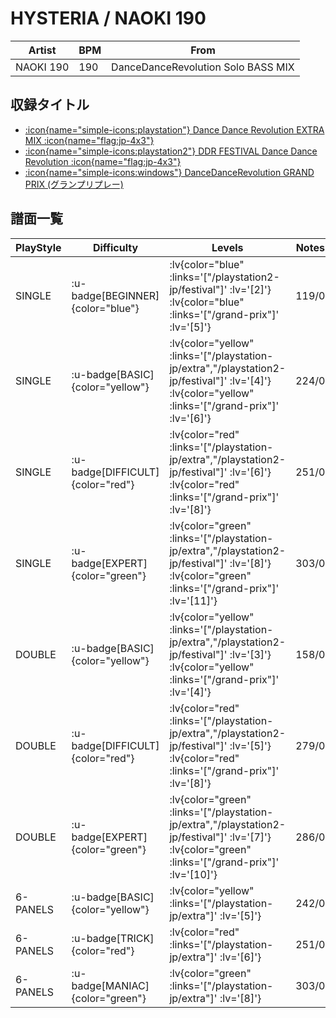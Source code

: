 # HYSTERIA / NAOKI 190

|Artist|BPM|From|
|------|---|----|
|NAOKI 190|190|DanceDanceRevolution Solo BASS MIX|

## 収録タイトル

- [ :icon{name="simple-icons:playstation"} Dance Dance Revolution EXTRA MIX :icon{name="flag:jp-4x3"} ](/playstation-jp/extra)
- [ :icon{name="simple-icons:playstation2"} DDR FESTIVAL Dance Dance Revolution :icon{name="flag:jp-4x3"} ](/playstation2-jp/festival)
- [ :icon{name="simple-icons:windows"} DanceDanceRevolution GRAND PRIX (グランプリプレー)](/grand-prix)

## 譜面一覧

|PlayStyle|Difficulty|Levels|Notes|Movie|
|---------|----------|------|-----|-----|
|SINGLE| :u-badge[BEGINNER]{color="blue"} | :lv{color="blue" :links='["/playstation2-jp/festival"]' :lv='[2]'}  :lv{color="blue" :links='["/grand-prix"]' :lv='[5]'} |119/0||
|SINGLE| :u-badge[BASIC]{color="yellow"} | :lv{color="yellow" :links='["/playstation-jp/extra","/playstation2-jp/festival"]' :lv='[4]'}  :lv{color="yellow" :links='["/grand-prix"]' :lv='[6]'} |224/0||
|SINGLE| :u-badge[DIFFICULT]{color="red"} | :lv{color="red" :links='["/playstation-jp/extra","/playstation2-jp/festival"]' :lv='[6]'}  :lv{color="red" :links='["/grand-prix"]' :lv='[8]'} |251/0||
|SINGLE| :u-badge[EXPERT]{color="green"} | :lv{color="green" :links='["/playstation-jp/extra","/playstation2-jp/festival"]' :lv='[8]'}  :lv{color="green" :links='["/grand-prix"]' :lv='[11]'} |303/0||
|DOUBLE| :u-badge[BASIC]{color="yellow"} | :lv{color="yellow" :links='["/playstation-jp/extra","/playstation2-jp/festival"]' :lv='[3]'}  :lv{color="yellow" :links='["/grand-prix"]' :lv='[4]'} |158/0||
|DOUBLE| :u-badge[DIFFICULT]{color="red"} | :lv{color="red" :links='["/playstation-jp/extra","/playstation2-jp/festival"]' :lv='[5]'}  :lv{color="red" :links='["/grand-prix"]' :lv='[8]'} |279/0||
|DOUBLE| :u-badge[EXPERT]{color="green"} | :lv{color="green" :links='["/playstation-jp/extra","/playstation2-jp/festival"]' :lv='[7]'}  :lv{color="green" :links='["/grand-prix"]' :lv='[10]'} |286/0||
|6-PANELS| :u-badge[BASIC]{color="yellow"} | :lv{color="yellow" :links='["/playstation-jp/extra"]' :lv='[5]'} |242/0||
|6-PANELS| :u-badge[TRICK]{color="red"} | :lv{color="red" :links='["/playstation-jp/extra"]' :lv='[6]'} |251/0||
|6-PANELS| :u-badge[MANIAC]{color="green"} | :lv{color="green" :links='["/playstation-jp/extra"]' :lv='[8]'} |303/0||
